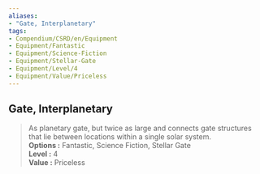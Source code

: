 ```yaml
---
aliases:
- "Gate, Interplanetary"
tags:
- Compendium/CSRD/en/Equipment
- Equipment/Fantastic
- Equipment/Science-Fiction
- Equipment/Stellar-Gate
- Equipment/Level/4
- Equipment/Value/Priceless
---
```


  
## Gate, Interplanetary  
  
>As planetary gate, but twice as large and connects gate structures that lie between locations within a single solar system.  
> **Options :** Fantastic, Science Fiction, Stellar Gate  
> **Level :** 4  
> **Value :** Priceless